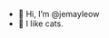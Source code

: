 - 👋 Hi, I’m @jemayleow
- 👀 I like cats.


<!---
jemayleow/jemayleow is a ✨ special ✨ repository because its `README.md` (this file) appears on your GitHub profile.
You can click the Preview link to take a look at your changes.
--->
